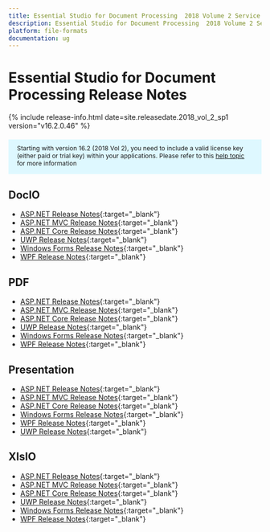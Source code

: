 ```yaml
---
title: Essential Studio for Document Processing  2018 Volume 2 Service pack 1 Release Notes
description: Essential Studio for Document Processing  2018 Volume 2 Service pack 1 Release Notes
platform: file-formats
documentation: ug
---
```


# Essential Studio for Document Processing Release Notes

{% include release-info.html date=site.releasedate.2018_vol_2_sp1  version="v16.2.0.46" %} 

<style>
#license {
    font-size: .88em!important;
margin-top: 1.5em;     margin-bottom: 1.5em;
    background-color: #def8ff;
    padding: 10px 17px 14px;
}
</style>

<div id="license">
Starting with version 16.2 (2018 Vol 2), you need to include a valid license key (either paid or trial key) within your applications. 
Please refer to this <a href="/common/essential-studio/licensing/license-key">help topic</a> for more information 
</div>



## DocIO

* [ASP.NET Release Notes](/aspnet/release-notes/v16.2.0.46#docio){:target="_blank"}
* [ASP.NET MVC Release Notes](/aspnetmvc/release-notes/v16.2.0.46#docio){:target="_blank"}
* [ASP.NET Core Release Notes](/aspnet-core/release-notes/v16.2.0.46#docio){:target="_blank"}
* [UWP Release Notes](/uwp/release-notes/v16.2.0.46#docio){:target="_blank"}
* [Windows Forms Release Notes](/windowsforms/release-notes/v16.2.0.46#docio){:target="_blank"}
* [WPF Release Notes](/wpf/release-notes/v16.2.0.46#docio){:target="_blank"}


## PDF

* [ASP.NET Release Notes](/aspnet/release-notes/v16.2.0.46#pdf){:target="_blank"}
* [ASP.NET MVC Release Notes](/aspnetmvc/release-notes/v16.2.0.46#pdf){:target="_blank"}
* [ASP.NET Core Release Notes](/aspnet-core/release-notes/v16.2.0.46#pdf){:target="_blank"}
* [UWP Release Notes](/uwp/release-notes/v16.2.0.46#pdf){:target="_blank"}
* [Windows Forms Release Notes](/windowsforms/release-notes/v16.2.0.46#pdf){:target="_blank"}
* [WPF Release Notes](/wpf/release-notes/v16.2.0.46#pdf){:target="_blank"}


## Presentation

* [ASP.NET Release Notes](/aspnet/release-notes/v16.2.0.46#presentation){:target="_blank"}
* [ASP.NET MVC Release Notes](/aspnetmvc/release-notes/v16.2.0.46#presentation){:target="_blank"}
* [ASP.NET Core Release Notes](/aspnet-core/release-notes/v16.2.0.46#presentation){:target="_blank"}
* [Windows Forms Release Notes](/windowsforms/release-notes/v16.2.0.46#presentation){:target="_blank"}
* [WPF Release Notes](/wpf/release-notes/v16.2.0.46#presentation){:target="_blank"}
* [UWP Release Notes](/uwp/release-notes/v16.2.0.46#presentation){:target="_blank"}


## XlsIO

* [ASP.NET Release Notes](/aspnet/release-notes/v16.2.0.46#xlsio){:target="_blank"}
* [ASP.NET MVC Release Notes](/aspnetmvc/release-notes/v16.2.0.46#xlsio){:target="_blank"}
* [ASP.NET Core Release Notes](/aspnet-core/release-notes/v16.2.0.46#xlsio){:target="_blank"}
* [UWP Release Notes](/uwp/release-notes/v16.2.0.46#xlsio){:target="_blank"}
* [Windows Forms Release Notes](/windowsforms/release-notes/v16.2.0.46#xlsio){:target="_blank"}
* [WPF Release Notes](/wpf/release-notes/v16.2.0.46#xlsio){:target="_blank"}
